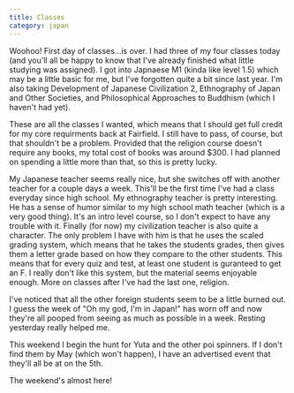```yaml
---
title: Classes
category: japan
---
```

Woohoo! First day of classes...is over. I had three of my four classes today (and you'll all be happy to know that I've already finished what little studying was assigned). I got into Japnaese M1 (kinda like level 1.5) which may be a little basic for me, but I've forgotten quite a bit since last year. I'm also taking Development of Japanese Civilization 2, Ethnography of Japan and Other Societies, and Philosophical Approaches to Buddhism (which I haven't had yet).

These are all the classes I wanted, which means that I should get full credit for my core requirments back at Fairfield. I still have to pass, of course, but that shouldn't be a problem. Provided that the religion course doesn't require any books, my total cost of books was around $300. I had planned on spending a little more than that, so this is pretty lucky.

My Japanese teacher seems really nice, but she switches off with another teacher for a couple days a week. This'll be the first time I've had a class everyday since high school. My ethnography teacher is pretty interesting. He has a sense of humor similar to my high school math teacher (which is a very good thing). It's an intro level course, so I don't expect to have any trouble with it. Finally (for now) my civilization teacher is also quite a character. The only problem I have with him is that he uses the scaled grading system, which means that he takes the students grades, then gives them a letter grade based on how they compare to the other students. This means that for every quiz and test, at least one student is guranteed to get an F. I really don't like this system, but the material seems enjoyable enough. More on classes after I've had the last one, religion.

I've noticed that all the other foreign students seem to be a little burned out. I guess the week of "Oh my god, I'm in Japan!" has worn off and now they're all pooped from seeing as much as possible in a week. Resting yesterday really helped me.

This weekend I begin the hunt for Yuta and the other poi spinners. If I don't find them by May (which won't happen), I have an advertised event that they'll all be at on the 5th.

The weekend's almost here!
